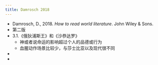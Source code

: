 ```yaml
---
title: Damrosch 2018
---
```


- Damrosch, D., 2018. _How to read world literature_. John Wiley & Sons.
- 第二版
- 3.1.《俄狄浦斯王》和《沙恭达罗》
    - 神或者说命运的影响超过个人的品德或行为
    - 血腥动作场景比较少，与莎士比亚以及现代很不同
-
-